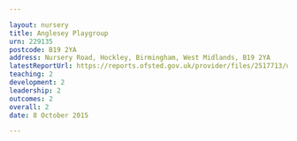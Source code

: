 ```yaml
---

layout: nursery
title: Anglesey Playgroup
urn: 229135
postcode: B19 2YA
address: Nursery Road, Hockley, Birmingham, West Midlands, B19 2YA
latestReportUrl: https://reports.ofsted.gov.uk/provider/files/2517713/urn/229135.pdf
teaching: 2
development: 2
leadership: 2
outcomes: 2
overall: 2
date: 8 October 2015

---
```

